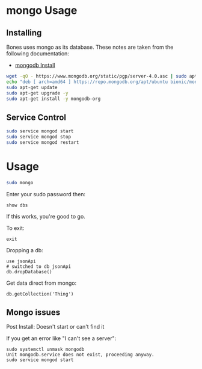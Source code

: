 # mongo Usage

## Installing

Bones uses mongo as its database. These notes are taken from the following documentation:

- [mongodb Install](https://docs.mongodb.com/manual/tutorial/install-mongodb-on-ubuntu/)

```bash
wget -qO - https://www.mongodb.org/static/pgp/server-4.0.asc | sudo apt-key add -
echo "deb [ arch=amd64 ] https://repo.mongodb.org/apt/ubuntu bionic/mongodb-org/4.0 multiverse" | sudo tee /etc/apt/sources.list.d/mongodb-org-4.0.list
sudo apt-get update
sudo apt-get upgrade -y
sudo apt-get install -y mongodb-org
```

## Service Control

```bash
sudo service mongod start
sudo service mongod stop
sudo service mongod restart
```

# Usage

```bash
sudo mongo
```

Enter your sudo password then:

```shell
show dbs
```

If this works, you're good to go.

To exit:

```shell
exit
```

Dropping a db:

```shell
use jsonApi
# switched to db jsonApi
db.dropDatabase()
```

Get data direct from mongo:

```shell
db.getCollection('Thing')
```

## Mongo issues

Post Install: Doesn't start or can't find it

If you get an error like "I can't see a server":

```
sudo systemctl unmask mongodb
Unit mongodb.service does not exist, proceeding anyway.
sudo service mongod start
```
